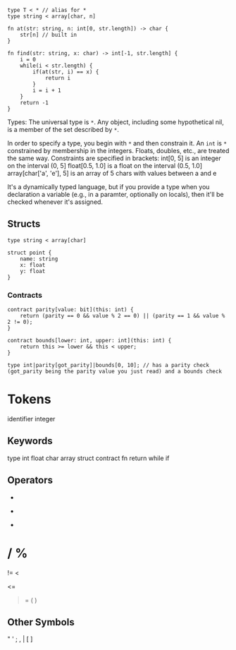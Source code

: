 ```
type T < * // alias for *
type string < array[char, n]

fn at(str: string, n: int[0, str.length]) -> char {
	str[n] // built in
}

fn find(str: string, x: char) -> int[-1, str.length] {
	i = 0
	while(i < str.length) {
		if(at(str, i) == x) {
			return i
		}
		i = i + 1
	}
	return -1
}

```

Types:
The universal type is `*`. Any object, including some hypothetical nil, is a member of the set described by `*`.

In order to specify a type, you begin with `*` and then constrain it. An `int` is `*` constrained by membership in the integers. Floats, doubles, etc., are treated the same way.
Constraints are specified in brackets:
int[0, 5] is an integer on the interval (0, 5]
float[0.5, 1.0] is a float on the interval (0.5, 1.0]
array[char['a', 'e'], 5] is an array of 5 chars with values between a and e 

It's a dynamically typed language, but if you provide a type when you declaration a variable (e.g., in a paramter, optionally on locals), then it'll be checked whenever it's assigned.

## Structs

```
type string < array[char]

struct point {
	name: string
	x: float
	y: float
}

```

### Contracts
```
contract parity[value: bit](this: int) {
	return (parity == 0 && value % 2 == 0) || (parity == 1 && value % 2 != 0);
}

contract bounds[lower: int, upper: int](this: int) {
	return this >= lower && this < upper;
}

type int|parity[got_parity]|bounds[0, 10]; // has a parity check (got_parity being the parity value you just read) and a bounds check
```

# Tokens

identifier
integer

## Keywords
type
int
float
char
array
struct
contract
fn
return
while
if

## Operators
+
-
*
/
%
==
!=
<
>
<=
>=
(
)

## Other Symbols
"
'
;
,
|
[
]